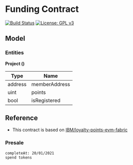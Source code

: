 # Funding Contract

[![Build Status](https://travis-ci.org/synergatika/microcredit-contracts.svg?branch=master)](https://travis-ci.org/synergatika/microcredit-contracts)
[![License: GPL v3](https://img.shields.io/badge/License-GPLv3-blue.svg)](https://www.gnu.org/licenses/gpl-3.0)

## Model

### Entities

**Project ()** 

| Type    | Name            |
| ------- | --------------- |
| address | memberAddress   |
| uint    | points          |
| bool    | isRegistered    |

## Reference 

* This contract is based on [IBM/loyalty-points-evm-fabric](https://github.com/IBM/loyalty-points-evm-fabric)


### Presale 
    completeAt: 20/01/2021
    spend tokens

### 
